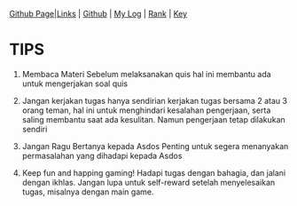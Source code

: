 
[Github Page]( https://thoriqaulia163.github.io/os212/)|[Links](https://thoriqaulia163.github.io/os212/LINKS/) | [Github](https://github.com/thoriqaulia163/os212) | [My Log](https://thoriqaulia163.github.io/os212/TXT/mylog.txt) | [Rank](https://thoriqaulia163.github.io/os212/TXT/myrank.txt) | [Key](https://thoriqaulia163.github.io/os212/TXT/mypubkey.txt)




# TIPS

1. Membaca Materi Sebelum melaksanakan quis
   hal ini membantu ada untuk mengerjakan soal quis

2. Jangan kerjakan tugas hanya sendirian
   kerjakan tugas bersama 2 atau 3 orang teman, hal ini untuk menghindari kesalahan pengerjaan, serta saling membantu saat ada kesulitan. Namun pengerjaan tetap dilakukan sendiri

3. Jangan Ragu Bertanya kepada Asdos
   Penting untuk segera menanyakan permasalahan yang dihadapi kepada Asdos
   
4. Keep fun and happing gaming!
   Hadapi tugas dengan bahagia, dan jalani dengan ikhlas. Jangan lupa untuk self-reward setelah menyelesaikan tugas, misalnya dengan main game.
